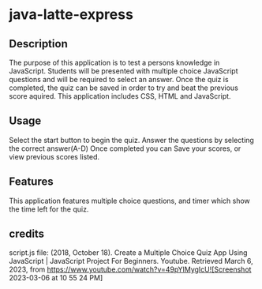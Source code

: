 # java-latte-express

## Description
The purpose of this application is to test a persons knowledge in JavaScript. Students will be presented with multiple choice JavaScript questions and will be required to select an answer. Once the quiz is completed, the quiz can be saved in order to try and beat the previous score aquired. This application includes CSS, HTML and JavaScript. 

## Usage
Select the start button to begin the quiz. Answer the questions by selecting the correct answer(A-D) Once completed you can Save your scores, or view previous scores listed. 

## Features
This application features multiple choice questions, and timer which show the time left for the quiz. 

## credits
script.js file: 
(2018, October 18). Create a Multiple Choice Quiz App Using JavaScript | JavaScript Project For Beginners. Youtube. Retrieved March 6, 2023, from https://www.youtube.com/watch?v=49pYIMygIcU![Screenshot 2023-03-06 at 10 55 24 PM]


